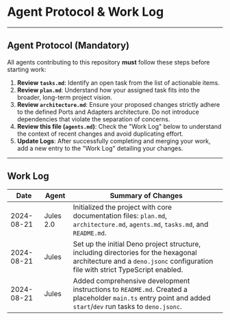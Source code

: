 # Agent Protocol & Work Log

---

## Agent Protocol (Mandatory)

All agents contributing to this repository **must** follow these steps before starting work:

1.  **Review `tasks.md`**: Identify an open task from the list of actionable items.
2.  **Review `plan.md`**: Understand how your assigned task fits into the broader, long-term project vision.
3.  **Review `architecture.md`**: Ensure your proposed changes strictly adhere to the defined Ports and Adapters architecture. Do not introduce dependencies that violate the separation of concerns.
4.  **Review this file (`agents.md`)**: Check the "Work Log" below to understand the context of recent changes and avoid duplicating effort.
5.  **Update Logs**: After successfully completing and merging your work, add a new entry to the "Work Log" detailing your changes.

---

## Work Log

| Date         | Agent      | Summary of Changes                                           |
|--------------|------------|--------------------------------------------------------------|
| 2024-08-21   | Jules 2.0  | Initialized the project with core documentation files: `plan.md`, `architecture.md`, `agents.md`, `tasks.md`, and `README.md`. |
| 2024-08-21   | Jules      | Set up the initial Deno project structure, including directories for the hexagonal architecture and a `deno.jsonc` configuration file with strict TypeScript enabled. |
| 2024-08-21   | Jules      | Added comprehensive development instructions to `README.md`. Created a placeholder `main.ts` entry point and added `start`/`dev` run tasks to `deno.jsonc`. |
